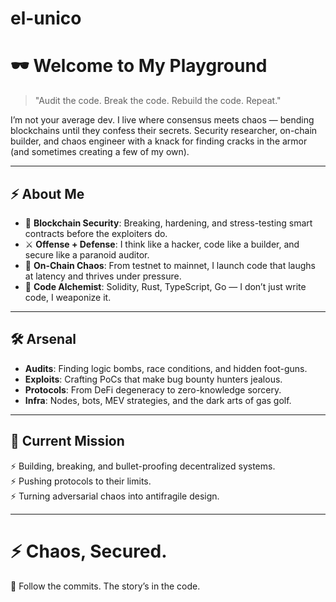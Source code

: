 # el-unico

# 🕶️ Welcome to My Playground  

> "Audit the code. Break the code. Rebuild the code. Repeat."  

I’m not your average dev. I live where consensus meets chaos — bending blockchains until they confess their secrets. Security researcher, on-chain builder, and chaos engineer with a knack for finding cracks in the armor (and sometimes creating a few of my own).  

---

## ⚡ About Me  
- 🔐 **Blockchain Security**: Breaking, hardening, and stress-testing smart contracts before the exploiters do.  
- ⚔️ **Offense + Defense**: I think like a hacker, code like a builder, and secure like a paranoid auditor.  
- 🚀 **On-Chain Chaos**: From testnet to mainnet, I launch code that laughs at latency and thrives under pressure.  
- 🧩 **Code Alchemist**: Solidity, Rust, TypeScript, Go — I don’t just write code, I weaponize it.  

---

## 🛠️ Arsenal  
- **Audits**: Finding logic bombs, race conditions, and hidden foot-guns.  
- **Exploits**: Crafting PoCs that make bug bounty hunters jealous.  
- **Protocols**: From DeFi degeneracy to zero-knowledge sorcery.  
- **Infra**: Nodes, bots, MEV strategies, and the dark arts of gas golf.  

---

## 📜 Current Mission  
⚡ Building, breaking, and bullet-proofing decentralized systems.  
⚡ Pushing protocols to their limits.  
⚡ Turning adversarial chaos into antifragile design.  

---

# ⚡ Chaos, Secured.  

👾 Follow the commits. The story’s in the code.  
